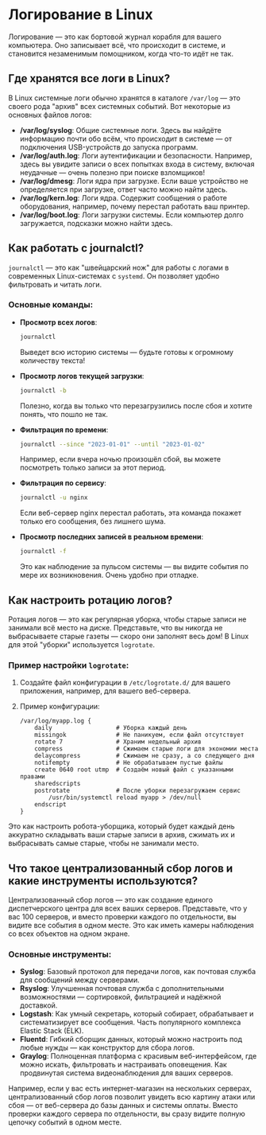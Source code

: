 # Логирование в Linux
Логирование — это как бортовой журнал корабля для вашего компьютера. Оно записывает всё, что происходит в системе, и становится незаменимым помощником, когда что-то идёт не так.

## Где хранятся все логи в Linux?

В Linux системные логи обычно хранятся в каталоге `/var/log` — это своего рода "архив" всех системных событий. Вот некоторые из основных файлов логов:

- **/var/log/syslog**: Общие системные логи. Здесь вы найдёте информацию почти обо всём, что происходит в системе — от подключения USB-устройств до запуска программ.
- **/var/log/auth.log**: Логи аутентификации и безопасности. Например, здесь вы увидите записи о всех попытках входа в систему, включая неудачные — очень полезно при поиске взломщиков!
- **/var/log/dmesg**: Логи ядра при загрузке. Если ваше устройство не определяется при загрузке, ответ часто можно найти здесь.
- **/var/log/kern.log**: Логи ядра. Содержит сообщения о работе оборудования, например, почему перестал работать ваш принтер.
- **/var/log/boot.log**: Логи загрузки системы. Если компьютер долго загружается, подсказки можно найти здесь.

## Как работать с journalctl?

`journalctl` — это как "швейцарский нож" для работы с логами в современных Linux-системах с `systemd`. Он позволяет удобно фильтровать и читать логи.

### Основные команды:

- **Просмотр всех логов**: 
  ```bash
  journalctl
  ```
  Выведет всю историю системы — будьте готовы к огромному количеству текста!

- **Просмотр логов текущей загрузки**:
  ```bash
  journalctl -b
  ```
  Полезно, когда вы только что перезагрузились после сбоя и хотите понять, что пошло не так.

- **Фильтрация по времени**:
  ```bash
  journalctl --since "2023-01-01" --until "2023-01-02"
  ```
  Например, если вчера ночью произошёл сбой, вы можете посмотреть только записи за этот период.

- **Фильтрация по сервису**:
  ```bash
  journalctl -u nginx
  ```
  Если веб-сервер nginx перестал работать, эта команда покажет только его сообщения, без лишнего шума.

- **Просмотр последних записей в реальном времени**:
  ```bash
  journalctl -f
  ```
  Это как наблюдение за пульсом системы — вы видите события по мере их возникновения. Очень удобно при отладке.

## Как настроить ротацию логов?

Ротация логов — это как регулярная уборка, чтобы старые записи не занимали всё место на диске. Представьте, что вы никогда не выбрасываете старые газеты — скоро они заполнят весь дом! В Linux для этой "уборки" используется `logrotate`.

### Пример настройки `logrotate`:

1. Создайте файл конфигурации в `/etc/logrotate.d/` для вашего приложения, например, для вашего веб-сервера.
2. Пример конфигурации:

   ```
   /var/log/myapp.log {
       daily                  # Уборка каждый день
       missingok              # Не паникуем, если файл отсутствует
       rotate 7               # Храним недельный архив
       compress               # Сжимаем старые логи для экономии места
       delaycompress          # Сжимаем не сразу, а со следующего дня
       notifempty             # Не обрабатываем пустые файлы
       create 0640 root utmp  # Создаём новый файл с указанными правами
       sharedscripts
       postrotate             # После уборки перезагружаем сервис
           /usr/bin/systemctl reload myapp > /dev/null
       endscript
   }
   ```

Это как настроить робота-уборщика, который будет каждый день аккуратно складывать ваши старые записи в архив, сжимать их и выбрасывать самые старые, чтобы не занимали место.

## Что такое централизованный сбор логов и какие инструменты используются?

Централизованный сбор логов — это как создание единого диспетчерского центра для всех ваших серверов. Представьте, что у вас 100 серверов, и вместо проверки каждого по отдельности, вы видите все события в одном месте. Это как иметь камеры наблюдения со всех объектов на одном экране.

### Основные инструменты:

- **Syslog**: Базовый протокол для передачи логов, как почтовая служба для сообщений между серверами.
- **Rsyslog**: Улучшенная почтовая служба с дополнительными возможностями — сортировкой, фильтрацией и надёжной доставкой.
- **Logstash**: Как умный секретарь, который собирает, обрабатывает и систематизирует все сообщения. Часть популярного комплекса Elastic Stack (ELK).
- **Fluentd**: Гибкий сборщик данных, который можно настроить под любые нужды — как конструктор для сбора логов.
- **Graylog**: Полноценная платформа с красивым веб-интерфейсом, где можно искать, фильтровать и настраивать оповещения. Как продвинутая система видеонаблюдения для ваших серверов.

Например, если у вас есть интернет-магазин на нескольких серверах, централизованный сбор логов позволит увидеть всю картину атаки или сбоя — от веб-сервера до базы данных и системы оплаты. Вместо проверки каждого сервера по отдельности, вы сразу видите полную цепочку событий в одном месте.
